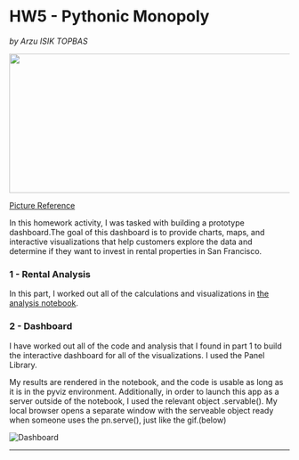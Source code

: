 # HW5 - Pythonic Monopoly
 *by Arzu ISIK TOPBAS*

<img src="https://images.pexels.com/photos/1370704/pexels-photo-1370704.jpeg" width="1000" height="250" />

[Picture Reference](https://www.sftravel.com/article/san-francisco-zoom-backgrounds-your-virtual-meetings)

In this homework activity, I was tasked with building a prototype dashboard.The goal of this dashboard is to provide charts, maps, and interactive visualizations that help customers explore the data and determine if they want to invest in rental properties in San Francisco.


### 1 - Rental Analysis

In this part, I worked out all of the calculations and visualizations in [the analysis notebook](https://github.com/arzuisiktopbas/python-homework/blob/main/Homework%235/rental_analysis.ipynb).

### 2 - Dashboard

I have worked out all of the code and analysis that I found in part 1 to build the interactive dashboard for all of the visualizations. I used the Panel Library.

My results are rendered in the notebook, and the code is usable as long as it is in the pyviz environment. Additionally, in order to launch this app as a server outside of the notebook, I used the relevant object .servable().  My local browser opens a separate window with the serveable object ready when someone uses the pn.serve(), just like the gif.(below)

![Dashboard](https://github.com/arzuisiktopbas/python-homework/blob/main/Homework%235/Images/Dashboard.gif)



---
